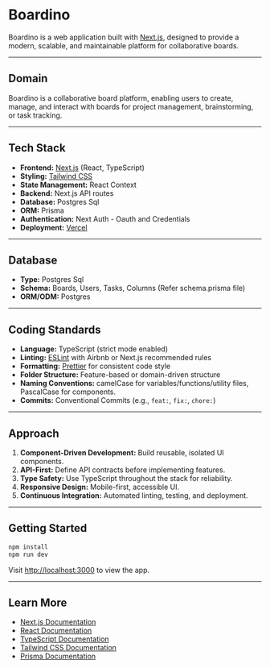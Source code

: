 # Boardino

Boardino is a web application built with [Next.js](https://nextjs.org), designed to provide a modern, scalable, and maintainable platform for collaborative boards.

---

## Domain

Boardino is a collaborative board platform, enabling users to create, manage, and interact with boards for project management, brainstorming, or task tracking.

---

## Tech Stack

- **Frontend:** [Next.js](https://nextjs.org) (React, TypeScript)
- **Styling:** [Tailwind CSS](https://tailwindcss.com)
- **State Management:** React Context
- **Backend:** Next.js API routes
- **Database:** Postgres Sql
- **ORM:** Prisma
- **Authentication:** Next Auth - Oauth and Credentials
- **Deployment:** [Vercel](https://vercel.com)

---

## Database

- **Type:** Postgres Sql
- **Schema:** Boards, Users, Tasks, Columns (Refer schema.prisma file)
- **ORM/ODM:** Postgres

---

## Coding Standards

- **Language:** TypeScript (strict mode enabled)
- **Linting:** [ESLint](https://eslint.org/) with Airbnb or Next.js recommended rules
- **Formatting:** [Prettier](https://prettier.io/) for consistent code style
- **Folder Structure:** Feature-based or domain-driven structure
- **Naming Conventions:** camelCase for variables/functions/utility files, PascalCase for components.
- **Commits:** Conventional Commits (e.g., `feat:`, `fix:`, `chore:`)

---

## Approach

1. **Component-Driven Development:** Build reusable, isolated UI components.
2. **API-First:** Define API contracts before implementing features.
3. **Type Safety:** Use TypeScript throughout the stack for reliability.
4. **Responsive Design:** Mobile-first, accessible UI.
5. **Continuous Integration:** Automated linting, testing, and deployment.

---

## Getting Started

```bash
npm install
npm run dev
```

Visit [http://localhost:3000](http://localhost:3000) to view the app.

---

## Learn More

- [Next.js Documentation](https://nextjs.org/docs)
- [React Documentation](https://react.dev/)
- [TypeScript Documentation](https://www.typescriptlang.org/docs/)
- [Tailwind CSS Documentation](https://tailwindcss.com/docs)
- [Prisma Documentation](https://www.prisma.io/docs)
